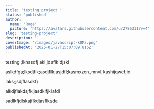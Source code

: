 ```yaml
---
title: 'testing project '
status: 'published'
author:
  name: 'Roge'
  picture: 'https://avatars.githubusercontent.com/u/2786311?v=4'
slug: 'testing-project'
description: ''
coverImage: '/images/javascript-k0Mz.png'
publishedAt: '2025-01-27T15:07:09.816Z'
---
```


testing ;lkhasdfj akl'jdsflk'djskl 

aslkdfga;lksdjflk;asdjflk;asjdfl;kasmxzcn.,mnvl;kashijqwef;io

laks;;sdjflasdkf\\

alkdjflakdsjfkljasdklfjklafdl

sadlkfjdlskajflkdjasflksda